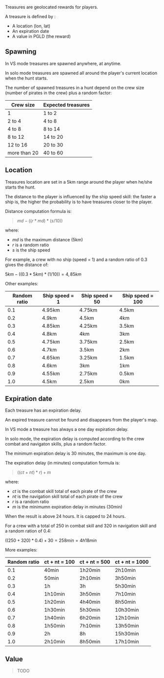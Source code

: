 Treasures are geolocated rewards for players.

A treasure is defined by :
- A location (lon, lat)
- An expiration date
- A value in PGLD (the reward)


## Spawning

In VS mode treasures are spawned anywhere, at anytime.

In solo mode treasures are spawned all around the player's current location when the hunt starts.

The number of spawned treasures in a hunt depend on the crew size (number of pirates in the crew) plus a random factor:

| Crew size    	| Expected treasures 	|
|--------------	|--------------------	|
| 1            	| 1 to 2             	|
| 2 to 4       	| 4 to 8             	|
| 4 to 8       	| 8 to 14            	|
| 8 to 12      	| 14 to 20           	|
| 12 to 16     	| 20 to 30           	|
| more than 20 	| 40 to 60           	|


## Location

Treasures location are set in a 5km range around the player when he/she starts the hunt.

The distance to the player is influenced by the ship speed skill: the faster a ship is, the higher the probability is to have treasures closer to the player.

Distance computation formula is:

> $md - ((r * md) * (s / 10))$

where:
- $md$ is the maximum distance (5km)
- $r$ is a random ratio
- $s$ is the ship speed

For example, a crew with no ship (speed = 1) and a random ratio of 0.3 gives the distance of:

$5km - ((0.3 * 5km) * (1 / 10)) = 4,85km$

Other examples:

| Random ratio 	| Ship speed = 1 	| Ship speed = 50 	| Ship speed = 100 	|
|--------------	|----------------	|-----------------	|------------------	|
| 0.1          	| 4.95km         	| 4.75km          	| 4.5km            	|
| 0.2          	| 4.9km          	| 4.5km           	| 4km             	|
| 0.3          	| 4.85km        	| 4.25km           	| 3.5km            	|
| 0.4          	| 4.8km            	| 4km             	| 3km              	|
| 0.5          	| 4.75km         	| 3.75km           	| 2.5km            	|
| 0.6          	| 4.7km         	| 3.5km            	| 2km              	|
| 0.7          	| 4.65km           	| 3.25km           	| 1.5km            	|
| 0.8          	| 4.6km            	| 3km              	| 1km             	|
| 0.9          	| 4.55km           	| 2.75km           	| 0.5km            	|
| 1.0          	| 4.5km            	| 2.5km            	| 0km              	|


## Expiration date

Each treasure has an expiration delay.

An expired treasure cannot be found and disappears from the player's map.

In VS mode a treasure has always a one day expiration delay.

In solo mode, the expiration delay is computed according to the crew combat and navigaton skills, plus a random factor.

The minimum expiration delay is 30 minutes, the maximum is one day.

The expiration delay (in minutes) computation formula is:

> $((ct + nt) * r) + m$

where:
- $ct$ is the combat skill total of each pirate of the crew
- $nt$ is the navigation skill total of each pirate of the crew
- $r$ is a random ratio
- $m$ is the minimumn expiration delay in minutes (30min)

When the result is above 24 hours. It is capped to 24 hours.

For a crew with a total of 250 in combat skill and 320 in navigation skill and a random ration of 0.4:

($(250 + 320) * 0.4) + 30 = 258min = 4h18min$

More examples:

| Random ratio 	| ct + nt = 100 	| ct + nt = 500 	| ct + nt = 1000 	|
|--------------	|---------------	|---------------	|----------------	|
| 0.1          	| 40min         	| 1h20min       	| 2h10min        	|
| 0.2          	| 50min         	| 2h10min       	| 3h50min        	|
| 0.3          	| 1h            	| 3h            	| 5h30min        	|
| 0.4          	| 1h10min       	| 3h50min       	| 7h10min        	|
| 0.5          	| 1h20min       	| 4h40min       	| 8h50min        	|
| 0.6          	| 1h30min       	| 5h30min       	| 10h30min       	|
| 0.7          	| 1h40min       	| 6h20min       	| 12h10min       	|
| 0.8          	| 1h50min       	| 7h10min       	| 13h50min       	|
| 0.9          	| 2h            	| 8h            	| 15h30min       	|
| 1.0          	| 2h10min       	| 8h50min       	| 17h10min       	|


## Value

> TODO
